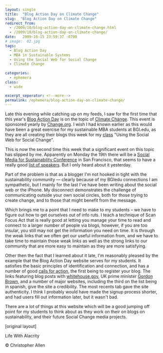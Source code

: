 ```yaml
---
layout: single
title:  "Blog Action Day on Climate Change"
slug:  "Blog Action Day on Climate Change"
redirect_from:
  - /2009/10/blog-action-day-on-climate-change.html
  - /2009/10/blog-action-day-on-climate-change/
date:   2009-10-15 23:59:37 -0700
# image:  02.jpg
tags: 
  - Blog Action Day
  - MBA in Sustainable Systems
  - Using the Social Web for Social Change
  - Climate Change
  
categories:
  - ephemera
class:
  - wide

excerpt_seperator: <!--more-->
permalink: /ephemera/blog-action-day-on-climate-change/
---
```

Late this evening while catching up on my feeds, I saw for the first time that this year's [Blog Action Day](https://actionnetwork.org/groups/blog-action-day) is on the topic of [Climate Change](https://archivesoutside.records.nsw.gov.au/its-blog-action-day-and-the-topic-is-climate-change-and-archives/). This event is sponsored yearly by [Change.org](http://www.change.org/). I wish I had known earlier as this would have been a great exercise for my sustainable MBA students at BGI.edu, as they are all creating their blogs this week for my [class](/2009/09/teaching-using-the-social-web-for-social-change-at-bgiedu.html) "Using the Social Web for Social Change".

This is now the second time this week that a significant event on this topic has slipped by me. Apparently on Monday the 19th there will be a [Social Media for Sustainability Conference](https://web.archive.org/web/20210505011913/http://www.socialmediacsr.com/
) in San Francisco, that seems to have a really good [list of speakers](https://web.archive.org/web/20090615054521/http://www.socialmediacsr.com/speakers.html). But I only heard about it yesterday.

Part of the problem is that as a blogger I'm not hooked in tight with the sustainability community — clearly because of my BGIedu connections I am sympathetic, but I mainly for the last I've have been writing about the social web or the iPhone. My disconnect demonstrates the challenge of communicating outside your own social circles, both for those trying to create change, and to those that might benefit from the message.

Which brings me to a point that I need to make to my students – we have to figure out how to get ourselves out of info ruts. I teach a technique of Scan Focus Act that is really good at letting you manage your time to read and connect to a larger number of people via blogs, however, if you are too insular, you still may not get the information you need on time. It is through the weak links that we often get our useful information from, and we have to take time to maintain those weak links as well as the strong links to our community that are more easy to maintain as they are more satisfying.

Other then the fact that I learned about it late, I'm reasonably pleased by the example that the Blog Action Day website serves for my students. It satisfies the basic principles of identification and connection, and has a number of good [calls for action](https://web.archive.org/web/20091026120849/http://www.blogactionday.org/en/takeaction), the first being to register your blog. The links featuring blog posts with [whitehouse.gov](https://web.archive.org/web/20091019164027/http://www.whitehouse.gov/blog/A-Green-Blog-Action-Day/), UK prime minister [Gordon Brown](https://web.archive.org/web/20091016040714/http://www.number10.gov.uk/Page20931), and a number of major websites, including the third on the list being in spanish, give the site a credibility. The most recents tab gave the site authenticity. I think I probably would have made the signup process shorter, and had users fill out information later, but it wasn't bad. 

There are a lot of things at this website which will be a good jumping off point for my students to think about as they work on their on blogs on sustainability, and their future Social Change media projects.

[original layout]

<!-- [blog action day](/tags/blog-action-day/) [climate change](/tags/climate-change/) [bgiedu](/tags/bgiedu/) -->

Life With Alacrity

© Christopher Allen